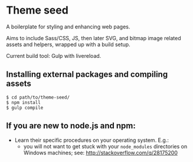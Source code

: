 # Theme seed

A boilerplate for styling and enhancing web pages.

Aims to include Sass/CSS, JS, then later SVG, and bitmap image related assets
and helpers, wrapped up with a build setup.

Current build tool: Gulp with livereload.

## Installing external packages and compiling assets

    $ cd path/to/theme-seed/
    $ npm install
    $ gulp compile

## If you are new to node.js and npm:

- Learn their specific procedures on your operating system. E.g.:
    - you will not want to get stuck with your `node_modules` directories on
      Windows machines; see: http://stackoverflow.com/q/28175200

